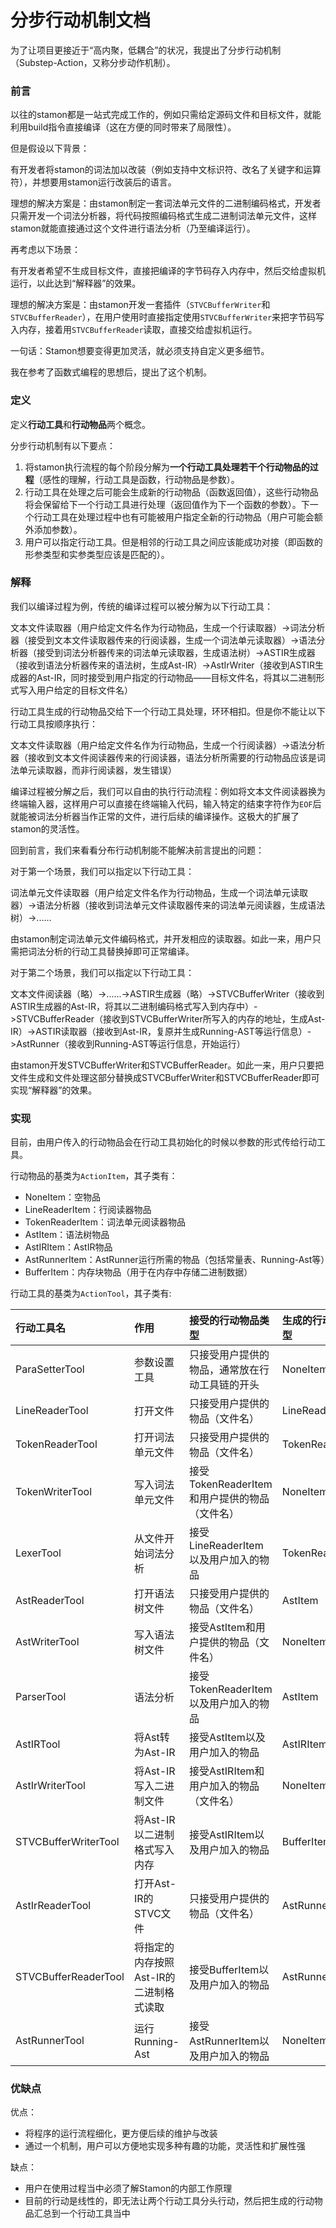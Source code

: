 # 分步行动机制文档

为了让项目更接近于“高内聚，低耦合”的状况，我提出了分步行动机制（Substep-Action，又称分步动作机制）。

### 前言

以往的stamon都是一站式完成工作的，例如只需给定源码文件和目标文件，就能利用build指令直接编译（这在方便的同时带来了局限性）。

但是假设以下背景：

有开发者将stamon的词法加以改装（例如支持中文标识符、改名了关键字和运算符），并想要用stamon运行改装后的语言。

理想的解决方案是：由stamon制定一套词法单元文件的二进制编码格式，开发者只需开发一个词法分析器，将代码按照编码格式生成二进制词法单元文件，这样stamon就能直接通过这个文件进行语法分析（乃至编译运行）。

再考虑以下场景：

有开发者希望不生成目标文件，直接把编译的字节码存入内存中，然后交给虚拟机运行，以此达到“解释器”的效果。

理想的解决方案是：由stamon开发一套插件（``STVCBufferWriter``和``STVCBufferReader``），在用户使用时直接指定使用``STVCBufferWriter``来把字节码写入内存，接着用``STVCBufferReader``读取，直接交给虚拟机运行。

一句话：Stamon想要变得更加灵活，就必须支持自定义更多细节。

我在参考了函数式编程的思想后，提出了这个机制。

### 定义

定义**行动工具**和**行动物品**两个概念。

分步行动机制有以下要点：

1. 将stamon执行流程的每个阶段分解为**一个行动工具处理若干个行动物品的过程**（感性的理解，行动工具是函数，行动物品是参数）。
2. 行动工具在处理之后可能会生成新的行动物品（函数返回值），这些行动物品将会保留给下一个行动工具进行处理（返回值作为下一个函数的参数）。下一个行动工具在处理过程中也有可能被用户指定全新的行动物品（用户可能会额外添加参数）。
3. 用户可以指定行动工具。但是相邻的行动工具之间应该能成功对接（即函数的形参类型和实参类型应该是匹配的）。

### 解释

我们以编译过程为例，传统的编译过程可以被分解为以下行动工具：

文本文件读取器（用户给定文件名作为行动物品，生成一个行读取器）->词法分析器（接受到文本文件读取器传来的行阅读器，生成一个词法单元读取器）->语法分析器（接受到词法分析器传来的词法单元读取器，生成语法树）->ASTIR生成器（接收到语法分析器传来的语法树，生成Ast-IR）->AstIrWriter（接收到ASTIR生成器的Ast-IR，同时接受到用户指定的行动物品——目标文件名，将其以二进制形式写入用户给定的目标文件名）

行动工具生成的行动物品交给下一个行动工具处理，环环相扣。但是你不能让以下行动工具按顺序执行：

文本文件读取器（用户给定文件名作为行动物品，生成一个行阅读器）->语法分析器（接收到文本文件阅读器传来的行阅读器，语法分析所需要的行动物品应该是词法单元读取器，而非行阅读器，发生错误）

编译过程被分解之后，我们可以自由的执行行动流程：例如将文本文件阅读器换为终端输入器，这样用户可以直接在终端输入代码，输入特定的结束字符作为``EOF``后就能被词法分析器当作正常的文件，进行后续的编译操作。这极大的扩展了stamon的灵活性。

回到前言，我们来看看分布行动机制能不能解决前言提出的问题：

对于第一个场景，我们可以指定以下行动工具：

词法单元文件读取器（用户给定文件名作为行动物品，生成一个词法单元读取器）->语法分析器（接收到词法单元文件读取器传来的词法单元阅读器，生成语法树）->......

由stamon制定词法单元文件编码格式，并开发相应的读取器。如此一来，用户只需把词法分析的行动工具替换掉即可正常编译。

对于第二个场景，我们可以指定以下行动工具：

文本文件阅读器（略）->......->ASTIR生成器（略）->STVCBufferWriter（接收到ASTIR生成器的Ast-IR，将其以二进制编码格式写入到内存中）->STVCBufferReader（接收到STVCBufferWriter所写入的内存的地址，生成Ast-IR）->ASTIR读取器（接收到Ast-IR，复原并生成Running-AST等运行信息）->AstRunner（接收到Running-AST等运行信息，开始运行）

由stamon开发STVCBufferWriter和STVCBufferReader。如此一来，用户只要把文件生成和文件处理这部分替换成STVCBufferWriter和STVCBufferReader即可实现“解释器”的效果。

### 实现

目前，由用户传入的行动物品会在行动工具初始化的时候以参数的形式传给行动工具。

行动物品的基类为``ActionItem``，其子类有：

* NoneItem：空物品
* LineReaderItem：行阅读器物品
* TokenReaderItem：词法单元阅读器物品
* AstItem：语法树物品
* AstIRItem：AstIR物品
* AstRunnerItem：AstRunner运行所需的物品（包括常量表、Running-Ast等）
* BufferItem：内存块物品（用于在内存中存储二进制数据）

行动工具的基类为``ActionTool``，其子类有:

|行动工具名|作用|接受的行动物品类型|生成的行动物品类型|
|:-|:-|:-|:-|
|ParaSetterTool|参数设置工具|只接受用户提供的物品，通常放在行动工具链的开头|NoneItem|
|LineReaderTool|打开文件|只接受用户提供的物品（文件名）|LineReaderItem|
|TokenReaderTool|打开词法单元文件|只接受用户提供的物品（文件名）|TokenReaderItem|
|TokenWriterTool|写入词法单元文件|接受TokenReaderItem和用户提供的物品（文件名）|NoneItem|
|LexerTool|从文件开始词法分析|接受LineReaderItem以及用户加入的物品|TokenReaderItem|
|AstReaderTool|打开语法树文件|只接受用户提供的物品（文件名）|AstItem|
|AstWriterTool|写入语法树文件|接受AstItem和用户提供的物品（文件名）|NoneItem|
|ParserTool|语法分析|接受TokenReaderItem以及用户加入的物品|AstItem|
|AstIRTool|将Ast转为Ast-IR|接受AstItem以及用户加入的物品|AstIRItem|
|AstIrWriterTool|将Ast-IR写入二进制文件|接受AstIRItem和用户加入的物品（文件名）|NoneItem|
|STVCBufferWriterTool|将Ast-IR以二进制格式写入内存|接受AstIRItem以及用户加入的物品|BufferItem|
|AstIrReaderTool|打开Ast-IR的STVC文件|只接受用户提供的物品（文件名）|AstRunnerItem|
|STVCBufferReaderTool|将指定的内存按照Ast-IR的二进制格式读取|接受BufferItem以及用户加入的物品|AstRunnerItem|
|AstRunnerTool|运行Running-Ast|接受AstRunnerItem以及用户加入的物品|NoneItem|

### 优缺点

优点：

* 将程序的运行流程细化，更方便后续的维护与改装
* 通过一个机制，用户可以方便地实现多种有趣的功能，灵活性和扩展性强

缺点：

* 用户在使用过程当中必须了解Stamon的内部工作原理
* 目前的行动是线性的，即无法让两个行动工具分头行动，然后把生成的行动物品汇总到一个行动工具当中